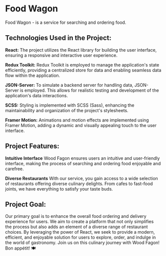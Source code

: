 # Food Wagon

Food Wagon - is a service for searching and ordering food.

## Technologies Used in the Project:

**React:** The project utilizes the React library for building the user interface, ensuring a responsive and interactive user experience.

**Redux Toolkit:** Redux Toolkit is employed to manage the application's state efficiently, providing a centralized store for data and enabling seamless data flow within the application.

**JSON-Server:** To simulate a backend server for handling data, JSON-Server is employed. This allows for realistic testing and development of the application's data interactions.

**SCSS:** Styling is implemented with SCSS (Sass), enhancing the maintainability and organization of the project's stylesheets.

**Framer Motion:** Animations and motion effects are implemented using Framer Motion, adding a dynamic and visually appealing touch to the user interface.

## Project Features:

**Intuitive Interface**
Wood Fagon ensures users an intuitive and user-friendly interface, making the process of searching and ordering food enjoyable and carefree.

**Diverse Restaurants**
With our service, you gain access to a wide selection of restaurants offering diverse culinary delights. From cafes to fast-food joints, we have everything to satisfy your taste buds.

## Project Goal:
Our primary goal is to enhance the overall food ordering and delivery experience for users. We aim to create a platform that not only simplifies the process but also adds an element of a diverse range of restaurant choices. By leveraging the power of React, we seek to provide a modern, efficient, and enjoyable solution for users to explore, order, and indulge in the world of gastronomy. Join us on this culinary journey with Wood Fagon! Bon appétit! 🍽️
